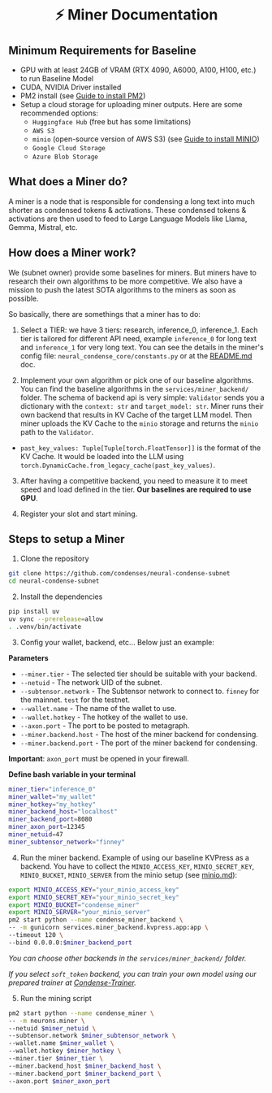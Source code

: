 <div align="center">

# ⚡ Miner Documentation

</div>

## Minimum Requirements for Baseline
- GPU with at least 24GB of VRAM (RTX 4090, A6000, A100, H100, etc.) to run Baseline Model
- CUDA, NVIDIA Driver installed
- PM2 install (see [Guide to install PM2](./pm2.md))
- Setup a cloud storage for uploading miner outputs. Here are some recommended options:
    - `Huggingface Hub` (free but has some limitations)
    - `AWS S3`
    - `minio` (open-source version of AWS S3) (see [Guide to install MINIO](./minio.md))
    - `Google Cloud Storage`
    - `Azure Blob Storage`

## What does a Miner do?

A miner is a node that is responsible for condensing a long text into much shorter as condensed tokens & activations. These condensed tokens & activations are then used to feed to Large Language Models like Llama, Gemma, Mistral, etc.

## How does a Miner work?

We (subnet owner) provide some baselines for miners. But miners have to research their own algorithms to be more competitive. We also have a mission to push the latest SOTA algorithms to the miners as soon as possible.

So basically, there are somethings that a miner has to do:

1. Select a TIER: we have 3 tiers: research, inference_0, inference_1. Each tier is tailored for different API need, example `inference_0` for long text and `inference_1` for very long text. You can see the details in the miner's config file: `neural_condense_core/constants.py` or at the [README.md](../README.md) doc.

2. Implement your own algorithm or pick one of our baseline algorithms. You can find the baseline algorithms in the `services/miner_backend/` folder.
The schema of backend api is very simple: `Validator` sends you a dictionary with the `context: str` and `target_model: str`.
Miner runs their own backend that results in KV Cache of the target LLM model. Then miner uploads the KV Cache to the `minio` storage and returns the `minio` path to the `Validator`.
- `past_key_values: Tuple[Tuple[torch.FloatTensor]]` is the format of the KV Cache. It would be loaded into the LLM using `torch.DynamicCache.from_legacy_cache(past_key_values)`.



3. After having a competitive backend, you need to measure it to meet speed and load defined in the tier. **Our baselines are required to use GPU**.

4. Register your slot and start mining.

## Steps to setup a Miner

1. Clone the repository
```bash
git clone https://github.com/condenses/neural-condense-subnet
cd neural-condense-subnet
```

2. Install the dependencies
```bash
pip install uv
uv sync --prerelease=allow
. .venv/bin/activate
```

3. Config your wallet, backend, etc... Below just an example:

**Parameters**
- `--miner.tier` - The selected tier should be suitable with your backend.
- `--netuid` - The network UID of the subnet.
- `--subtensor.network` - The Subtensor network to connect to. `finney` for the mainnet. `test` for the testnet.
- `--wallet.name` - The name of the wallet to use.
- `--wallet.hotkey` - The hotkey of the wallet to use.
- `--axon.port` - The port to be posted to metagraph.
- `--miner.backend.host` - The host of the miner backend for condensing.
- `--miner.backend.port` - The port of the miner backend for condensing.

**Important**: `axon_port` must be opened in your firewall.

**Define bash variable in your terminal**
```bash
miner_tier="inference_0"
miner_wallet="my_wallet"
miner_hotkey="my_hotkey"
miner_backend_host="localhost"
miner_backend_port=8080
miner_axon_port=12345
miner_netuid=47
miner_subtensor_network="finney"
```

4. Run the miner backend. Example of using our baseline KVPress as a backend. You have to collect the `MINIO_ACCESS_KEY`, `MINIO_SECRET_KEY`, `MINIO_BUCKET`, `MINIO_SERVER` from the minio setup (see [minio.md](./minio.md)):
```bash
export MINIO_ACCESS_KEY="your_minio_access_key"
export MINIO_SECRET_KEY="your_minio_secret_key"
export MINIO_BUCKET="condense_miner"
export MINIO_SERVER="your_minio_server"
pm2 start python --name condense_miner_backend \
-- -m gunicorn services.miner_backend.kvpress.app:app \
--timeout 120 \
--bind 0.0.0.0:$miner_backend_port
```
*You can choose other backends in the `services/miner_backend/` folder.*

*If you select `soft_token` backend, you can train your own model using our prepared trainer at [Condense-Trainer](https://github.com/condenses/condense-trainer).*

5. Run the mining script
```bash
pm2 start python --name condense_miner \
-- -m neurons.miner \
--netuid $miner_netuid \
--subtensor.network $miner_subtensor_network \
--wallet.name $miner_wallet \
--wallet.hotkey $miner_hotkey \
--miner.tier $miner_tier \
--miner.backend_host $miner_backend_host \
--miner.backend_port $miner_backend_port \
--axon.port $miner_axon_port
```